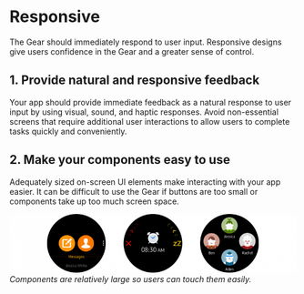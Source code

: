 # Responsive


The Gear should immediately respond to user input. Responsive designs give users confidence in the Gear and a greater sense of control. 

## 1. Provide natural and responsive feedback



Your app should provide immediate feedback as a natural response to user input by using visual, sound, and haptic responses. Avoid non-essential screens that require additional user interactions to allow users to complete tasks quickly and conveniently.

## 2. Make your components easy to use



Adequately sized on-screen UI elements make interacting with your app easier. It can be difficult to use the Gear if buttons are too small or components take up too much screen space.



![](media/design_principle_1.3.2-850x174.png)  
*Components are relatively large so users can touch them easily.*
